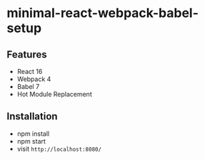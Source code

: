 # minimal-react-webpack-babel-setup


## Features

* React 16
* Webpack 4
* Babel 7
* Hot Module Replacement

## Installation

* npm install
* npm start
* visit `http://localhost:8080/`
